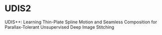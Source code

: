 # UDIS2
UDIS++: Learning Thin-Plate Spline Motion and Seamless Composition for Parallax-Tolerant Unsupervised Deep Image Stitching
